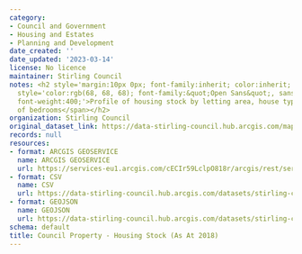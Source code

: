 ```yaml
---
category:
- Council and Government
- Housing and Estates
- Planning and Development
date_created: ''
date_updated: '2023-03-14'
license: No licence
maintainer: Stirling Council
notes: <h2 style='margin:10px 0px; font-family:inherit; color:inherit; font-size:21px;'><span
  style='color:rgb(68, 68, 68); font-family:&quot;Open Sans&quot;, sans-serif; font-size:14px;
  font-weight:400;'>Profile of housing stock by letting area, house type and number
  of bedrooms</span></h2>
organization: Stirling Council
original_dataset_link: https://data-stirling-council.hub.arcgis.com/maps/stirling-council::council-property-housing-stock-as-at-2018
records: null
resources:
- format: ARCGIS GEOSERVICE
  name: ARCGIS GEOSERVICE
  url: https://services-eu1.arcgis.com/cECIr59LclpO818r/arcgis/rest/services/council%20property%20-%20housing%20stock%20(as%20at%202018)/FeatureServer/0
- format: CSV
  name: CSV
  url: https://data-stirling-council.hub.arcgis.com/datasets/stirling-council::council-property-housing-stock-as-at-2018.csv?outSR=%7B%22latestWkid%22%3A3857%2C%22wkid%22%3A102100%7D
- format: GEOJSON
  name: GEOJSON
  url: https://data-stirling-council.hub.arcgis.com/datasets/stirling-council::council-property-housing-stock-as-at-2018.geojson?outSR=%7B%22latestWkid%22%3A3857%2C%22wkid%22%3A102100%7D
schema: default
title: Council Property - Housing Stock (As At 2018)
---
```

